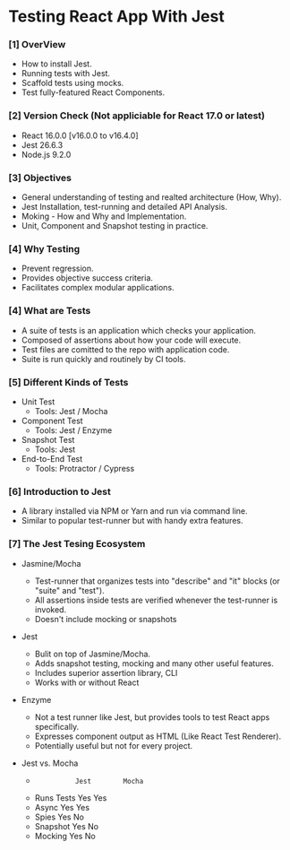 # Testing React App With Jest

### [1] OverView
* How to install Jest.
* Running tests with Jest.
* Scaffold tests using mocks.
* Test fully-featured React Components.

### [2] Version Check  (Not appliciable for React 17.0 or latest)
* React 16.0.0 [v16.0.0 to v16.4.0]
* Jest 26.6.3 
* Node.js 9.2.0

### [3] Objectives
* General understanding of testing and realted architecture (How, Why).
* Jest Installation, test-running and detailed API Analysis.
* Moking - How and Why and Implementation.
* Unit, Component and Snapshot testing in practice.

### [4] Why Testing
* Prevent regression.
* Provides objective success criteria.
* Facilitates complex modular applications.

### [4] What are Tests
* A suite of tests is an application which checks your application.
* Composed of assertions about how your code will execute.
* Test files are comitted to the repo with application code.
* Suite is run quickly and routinely by CI tools.

### [5] Different Kinds of Tests
* Unit Test
    * Tools: Jest / Mocha
* Component Test
    * Tools: Jest / Enzyme
* Snapshot Test
    * Tools: Jest
* End-to-End Test
    * Tools: Protractor / Cypress

### [6] Introduction to Jest
* A library installed via NPM or Yarn and run via command line.
* Similar to popular test-runner but with handy extra features.

### [7] The Jest Tesing Ecosystem
* Jasmine/Mocha
    * Test-runner that organizes tests into "describe" and "it" blocks (or "suite" and "test").
    * All assertions inside tests are verified whenever the test-runner is invoked.
    * Doesn't include mocking or snapshots
 
 * Jest
    * Bulit on top of Jasmine/Mocha.
    * Adds snapshot testing, mocking and many other useful features.
    * Includes superior assertion library, CLI
    * Works with or without React

* Enzyme
    * Not a test runner like Jest, but provides tools to test React apps specifically.
    * Expresses component output as HTML (Like React Test Renderer).
    * Potentially useful but not for every project.

* Jest vs. Mocha
    *               Jest        Mocha
    * Runs Tests    Yes         Yes
    * Async         Yes         Yes
    * Spies         Yes         No
    * Snapshot      Yes         No
    * Mocking       Yes         No